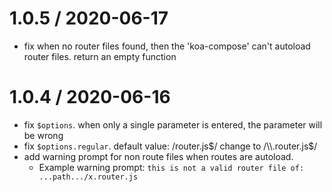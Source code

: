 1.0.5 / 2020-06-17
==================
- fix when no router files found, then the 'koa-compose' can't autoload router files.
  return an empty function
    
1.0.4 / 2020-06-16
==================

- fix `$options`. when only a single parameter is entered, the parameter will be wrong
- fix `$options.regular`. default value: /router.js$/ change to /\\.router.js$/
- add warning prompt for non route files when routes are autoload.
    - Example warning prompt: `this is not a valid router file of: ...path.../x.router.js`
